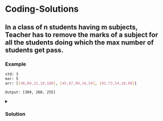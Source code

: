 # Coding-Solutions

## In a class of n students having m subjects, Teacher has to remove the marks of a subject for all the students doing which the max number of students get pass.

### Example
```sh
std: 3
mar: 5
arr: [[48,89,31,10,100], [45,67,89,34,54], [92,73,54,10,90]]

Output: [309, 268, 255]
```
<details>
    <summary><h3>Solution</h3></summary>
    <p>
```sh
        function findMaxPass(std, mar, arr) {
            let marArr = [];
            for(let i=0; i< mar;i++) {
                let marTotal= 0;
                for(let j=0; j< std; j++) {
                    marTotal += arr[j][i];
                }
                marArr.push(marTotal);
            }
            let markMaxIdx = marArr.indexOf(Math.min.apply(null, marArr));
            let stdMarArr = [];
            for(let i=0; i< std;i++) {
                let stdMarTotal= 0;
                for(let j=0; j< mar; j++) {
                    if(j !== markMaxIdx)
                        stdMarTotal += arr[i][j];
                }
                stdMarArr.push(stdMarTotal);
            }
            return stdMarArr.sort((a, b) => b-a);
        }
```
    </p>
</details>  

